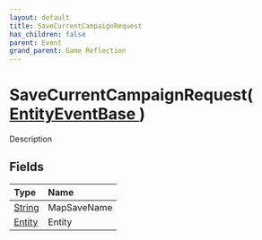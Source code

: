 ```yaml
---
layout: default
title: SaveCurrentCampaignRequest
has_children: false
parent: Event
grand_parent: Game Reflection
---
```

# SaveCurrentCampaignRequest( [ EntityEventBase ](/docs/game-reflection/events/entity_event_base) )
Description 

## Fields

| Type | Name |
|:-------------|:--------------|
| [String](/docs/game-reflection/components/string) | MapSaveName |
| [Entity](/docs/game-reflection/classes/entity) | Entity |

